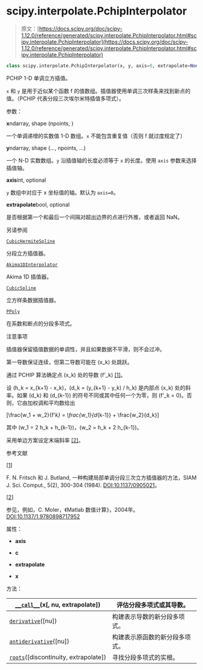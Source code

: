 # scipy.interpolate.PchipInterpolator

> 原文：[https://docs.scipy.org/doc/scipy-1.12.0/reference/generated/scipy.interpolate.PchipInterpolator.html#scipy.interpolate.PchipInterpolator](https://docs.scipy.org/doc/scipy-1.12.0/reference/generated/scipy.interpolate.PchipInterpolator.html#scipy.interpolate.PchipInterpolator)

```py
class scipy.interpolate.PchipInterpolator(x, y, axis=0, extrapolate=None)
```

PCHIP 1-D 单调立方插值。

`x` 和 `y` 是用于近似某个函数 f 的值数组。插值器使用单调三次样条来找到新点的值。（PCHIP 代表分段三次埃尔米特插值多项式）。

参数：

**x**ndarray, shape (npoints, )

一个单调递增的实数值 1-D 数组。`x` 不能包含重复值（否则 f 就过度规定了）

**y**ndarray, shape (…, npoints, …)

一个 N-D 实数数组。`y` 沿插值轴的长度必须等于 `x` 的长度。使用 `axis` 参数来选择插值轴。

**axis**int, optional

`y` 数组中对应于 x 坐标值的轴。默认为 `axis=0`。

**extrapolate**bool, optional

是否根据第一个和最后一个间隔对超出边界的点进行外推，或者返回 NaN。

另请参阅

[`CubicHermiteSpline`](scipy.interpolate.CubicHermiteSpline.html#scipy.interpolate.CubicHermiteSpline "scipy.interpolate.CubicHermiteSpline")

分段立方插值器。

[`Akima1DInterpolator`](scipy.interpolate.Akima1DInterpolator.html#scipy.interpolate.Akima1DInterpolator "scipy.interpolate.Akima1DInterpolator")

Akima 1D 插值器。

[`CubicSpline`](scipy.interpolate.CubicSpline.html#scipy.interpolate.CubicSpline "scipy.interpolate.CubicSpline")

立方样条数据插值器。

[`PPoly`](scipy.interpolate.PPoly.html#scipy.interpolate.PPoly "scipy.interpolate.PPoly")

在系数和断点的分段多项式。

注意事项

插值器保留插值数据的单调性，并且如果数据不平滑，则不会过冲。

第一导数保证连续，但第二导数可能在 \(x_k\) 处跳跃。

通过 PCHIP 算法确定点 \(x_k\) 处的导数 \(f'_k\) [[1]](#r3e36c047ec9d-1)。

设 \(h_k = x_{k+1} - x_k\)，\(d_k = (y_{k+1} - y_k) / h_k\) 是内部点 \(x_k\) 处的斜率。如果 \(d_k\) 和 \(d_{k-1}\) 的符号不同或其中任何一个为零，则 \(f'_k = 0\)。否则，它由加权调和平均数给出

\[\frac{w_1 + w_2}{f'_k} = \frac{w_1}{d_{k-1}} + \frac{w_2}{d_k}\]

其中 \(w_1 = 2 h_k + h_{k-1}\)，\(w_2 = h_k + 2 h_{k-1}\)。

采用单边方案设定末端斜率 [[2]](#r3e36c047ec9d-2)。

参考文献

[[1](#id1)]

F. N. Fritsch 和 J. Butland, 一种构建局部单调分段三次立方插值器的方法，SIAM J. Sci. Comput., 5(2), 300-304 (1984). [DOI:10.1137/0905021](https://doi.org/10.1137/0905021)。

[[2](#id2)]

参见，例如，C. Moler，《Matlab 数值计算》，2004年。 [DOI:10.1137/1.9780898717952](https://doi.org/10.1137/1.9780898717952)

属性：

-   **axis**

-   **c**

-   **extrapolate**

-   **x**

方法：

| [`__call__`](scipy.interpolate.PchipInterpolator.__call__.html#scipy.interpolate.PchipInterpolator.__call__ "scipy.interpolate.PchipInterpolator.__call__")(x[, nu, extrapolate]) | 评估分段多项式或其导数。 |
| --- | --- |
| [`derivative`](scipy.interpolate.PchipInterpolator.derivative.html#scipy.interpolate.PchipInterpolator.derivative "scipy.interpolate.PchipInterpolator.derivative")([nu]) | 构建表示导数的新分段多项式。 |
| [`antiderivative`](scipy.interpolate.PchipInterpolator.antiderivative.html#scipy.interpolate.PchipInterpolator.antiderivative "scipy.interpolate.PchipInterpolator.antiderivative")([nu]) | 构建表示原函数的新分段多项式。 |
| [`roots`](scipy.interpolate.PchipInterpolator.roots.html#scipy.interpolate.PchipInterpolator.roots "scipy.interpolate.PchipInterpolator.roots")([discontinuity, extrapolate]) | 寻找分段多项式的实根。 |
